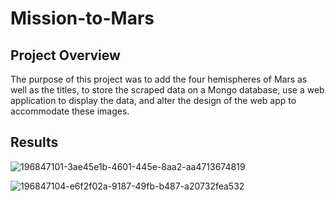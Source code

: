# Mission-to-Mars

## Project Overview

The purpose of this project was to add the four hemispheres of Mars as well as the titles, to store the scraped data on a Mongo database, use a web application to display the data, and alter the design of the web app to accommodate these images.

## Results



![196847101-3ae45e1b-4601-445e-8aa2-aa4713674819](https://user-images.githubusercontent.com/109055148/210287159-08ab9c15-e99a-4998-8ac7-ec1022923b42.png)

![196847104-e6f2f02a-9187-49fb-b487-a20732fea532](https://user-images.githubusercontent.com/109055148/210287172-8954409e-f3b3-403f-9908-fd6bb493f1dc.png)
